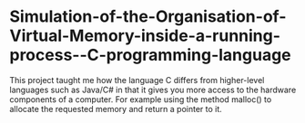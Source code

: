 # Simulation-of-the-Organisation-of-Virtual-Memory-inside-a-running-process--C-programming-language

This project taught me how the language C differs from higher-level languages such as Java/C# in that it gives you more access to the hardware components of a computer. For example using the method malloc() to allocate the requested memory and return a pointer to it.
